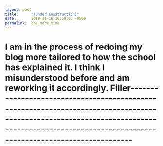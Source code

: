 ```yaml
---
layout: post
title:      "(Under Construction)"
date:       2018-11-16 16:50:03 -0500
permalink:  one_more_time
---
```



# I am in the process of redoing my blog more tailored to how the school has explained it. I think I misunderstood before and am reworking it accordingly. Filler-----------------------------------------------------------------------------------------------------------------------------------------------------------------------------------------------
